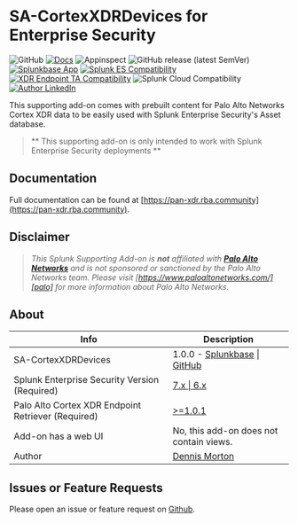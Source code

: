 # SA-CortexXDRDevices for Enterprise Security

![GitHub](https://img.shields.io/github/license/rba-community/SA-CortexXDRDevices)
[![Docs](https://github.com/rba-community/SA-CortexXDRDevices/actions/workflows/docs.yml/badge.svg)](https://pan-xdr.rba.community/)
![Appinspect](https://github.com/rba-community/SA-CortexXDRDevices/actions/workflows/appinspect.yml/badge.svg)
![GitHub release (latest SemVer)](https://img.shields.io/github/v/release/rba-community/SA-CortexXDRDevices)
[![Splunkbase App](https://img.shields.io/badge/Splunkbase-SA--CortexXDRDevices-blue)](https://classic.splunkbase.splunk.com/app/7063/)
[![Splunk ES Compatibility](https://img.shields.io/badge/Splunk%20ES%20Compatibility-7.x%20|%206.x-success)](https://splunkbase.splunk.com/app/263)
[![XDR Endpoint TA Compatibility](https://img.shields.io/badge/XDR%20Endpoint%20TA%20Compatibility->=1.0.1-success)](https://splunkbase.splunk.com/app/6396)
![Splunk Cloud Compatibility](https://img.shields.io/badge/Splunk%20Cloud%20Ready-Victoria%20|%20Classic-informational?logo=splunk)
[![Author LinkedIn](https://img.shields.io/badge/Author-Dennis%20Morton-blue?logo=linkedin)](https://www.linkedin.com/in/dennis-morton-627632/)

This supporting add-on comes with prebuilt content for Palo Alto Networks Cortex XDR data to be easily used with Splunk Enterprise Security's Asset database.

> ** This supporting add-on is only intended to work with Splunk Enterprise Security deployments **

## Documentation

Full documentation can be found at [https://pan-xdr.rba.community](https://pan-xdr.rba.community).

## Disclaimer

> *This Splunk Supporting Add-on is __not__ affiliated with [__Palo Alto Networks__][palo] and is not sponsored or sanctioned by the Palo Alto Networks team. Please visit [https://www.paloaltonetworks.com/][palo] for more information about Palo Alto Networks.*

## About

Info | Description
------|----------
SA-CortexXDRDevices | 1.0.0 - [Splunkbase](https://classic.splunkbase.splunk.com/app/7063/) \| [GitHub](https://github.com/rba-community/SA-CortexXDRDevices/releases)
Splunk Enterprise Security Version (Required) | [7.x \| 6.x](https://splunkbase.splunk.com/app/263)
Palo Alto Cortex XDR Endpoint Retriever (Required) | [>=1.0.1](https://splunkbase.splunk.com/app/6396)
Add-on has a web UI | No, this add-on does not contain views.
Author | [Dennis Morton](https://www.linkedin.com/in/dennis-morton-627632/)

## Issues or Feature Requests

Please open an issue or feature request on [Github](https://github.com/rba-community/SA-CortexXDRDevices/issues).

[palo]: https://www.paloaltonetworks.com/